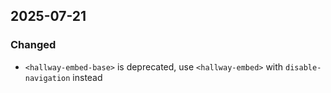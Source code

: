 ## 2025-07-21

### Changed

- `<hallway-embed-base>` is deprecated, use `<hallway-embed>` with `disable-navigation` instead